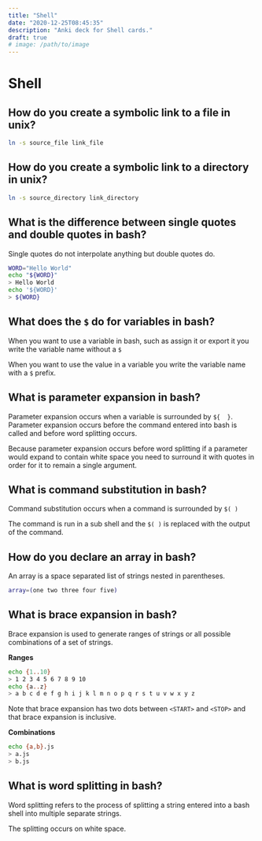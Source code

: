 ```yaml
---
title: "Shell"
date: "2020-12-25T08:45:35"
description: "Anki deck for Shell cards."
draft: true
# image: /path/to/image
---
```


# Shell

## How do you create a symbolic link to a file in unix?

```sh
ln -s source_file link_file
```

## How do you create a symbolic link to a directory in unix?

```sh
ln -s source_directory link_directory
```

## What is the difference between single quotes and double quotes in bash?

Single quotes do not interpolate anything but double quotes do.

```bash
WORD="Hello World"
echo "${WORD}"
> Hello World
echo '${WORD}'
> ${WORD}
```

## What does the `$` do for variables in bash?

When you want to use a variable in bash, such as assign it or export it you write the variable name without a `$`

When you want to use the value in a variable you write the variable name with a `$` prefix.

## What is parameter expansion in bash?

Parameter expansion occurs when a variable is surrounded by `${  }`.
Parameter expansion occurs before the command entered into bash is called and before word splitting occurs.

Because parameter expansion occurs before word splitting if a parameter would expand to contain white space you need to surround it with quotes in order for it to remain a single argument.

## What is command substitution in bash?

Command substitution occurs when a command is surrounded by `$( )`

The command is run in a sub shell and the `$( )` is replaced with the output of the command.


## How do you declare an array in bash?

An array is a space separated list of strings nested in parentheses.

```bash
array=(one two three four five)
```

## What is brace expansion in bash?

Brace expansion is used to generate ranges of strings or all possible combinations of a set of strings.

**Ranges**

```bash
echo {1..10}
> 1 2 3 4 5 6 7 8 9 10
echo {a..z}
> a b c d e f g h i j k l m n o p q r s t u v w x y z
```

Note that brace expansion has two dots between `<START>` and `<STOP>` and that brace expansion is inclusive.

**Combinations**

```bash
echo {a,b}.js
> a.js
> b.js
```

## What is word splitting in bash?

Word splitting refers to the process of splitting a string entered into a bash shell into multiple separate strings.

The splitting occurs on white space.